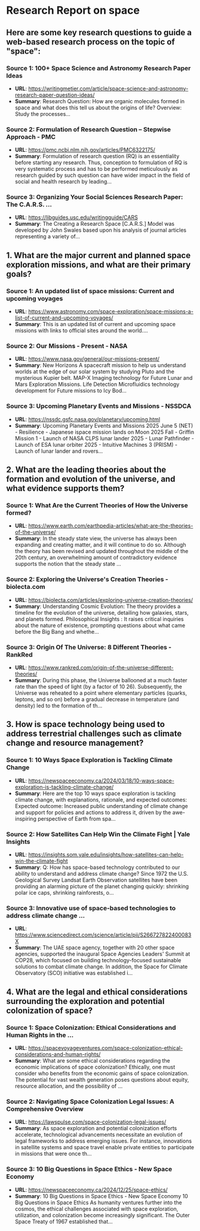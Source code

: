 # Research Report on space

## Here are some key research questions to guide a web-based research process on the topic of "space":
### Source 1: 100+ Space Science and Astronomy Research Paper Ideas
- **URL**: https://writingmetier.com/article/space-science-and-astronomy-research-paper-question-ideas/
- **Summary**: Research Question: How are organic molecules formed in space and what does this tell us about the origins of life? Overview: Study the processes...

### Source 2: Formulation of Research Question – Stepwise Approach - PMC
- **URL**: https://pmc.ncbi.nlm.nih.gov/articles/PMC6322175/
- **Summary**: Formulation of research question (RQ) is an essentiality before starting any research. Thus, conception to formulation of RQ is very systematic process and has to be performed meticulously as research guided by such question can have wider impact in the field of social and health research by leading...

### Source 3: Organizing Your Social Sciences Research Paper: The C.A.R.S. ...
- **URL**: https://libguides.usc.edu/writingguide/CARS
- **Summary**: The Creating a Research Space [C.A.R.S.] Model was developed by John Swales based upon his analysis of journal articles representing a variety of...

## 1. What are the major current and planned space exploration missions, and what are their primary goals?
### Source 1: An updated list of space missions: Current and upcoming voyages
- **URL**: https://www.astronomy.com/space-exploration/space-missions-a-list-of-current-and-upcoming-voyages/
- **Summary**: This is an updated list of current and upcoming space missions with links to official sites around the world....

### Source 2: Our Missions - Present - NASA
- **URL**: https://www.nasa.gov/general/our-missions-present/
- **Summary**: New Horizons A spacecraft mission to help us understand worlds at the edge of our solar system by studying Pluto and the mysterious Kupier belt. MAP-X Imaging technology for Future Lunar and Mars Exploration Missions. Life Detection Microfluidics technology development for Future missions to Icy Bod...

### Source 3: Upcoming Planetary Events and Missions - NSSDCA
- **URL**: https://nssdc.gsfc.nasa.gov/planetary/upcoming.html
- **Summary**: Upcoming Planetary Events and Missions 2025 June 5 (NET) - Resilience - Japanese ispace mission lands on Moon 2025 Fall - Griffin Mission 1 - Launch of NASA CLPS lunar lander 2025 - Lunar Pathfinder - Launch of ESA lunar orbiter 2025 - Intuitive Machines 3 (PRISM) - Launch of lunar lander and rovers...

## 2. What are the leading theories about the formation and evolution of the universe, and what evidence supports them?
### Source 1: What Are the Current Theories of How the Universe formed?
- **URL**: https://www.earth.com/earthpedia-articles/what-are-the-theories-of-the-universe/
- **Summary**: In the steady state view, the universe has always been expanding and creating matter, and it will continue to do so. Although the theory has been revised and updated throughout the middle of the 20th century, an overwhelming amount of contradictory evidence supports the notion that the steady state ...

### Source 2: Exploring the Universe's Creation Theories - biolecta.com
- **URL**: https://biolecta.com/articles/exploring-universe-creation-theories/
- **Summary**: Understanding Cosmic Evolution: The theory provides a timeline for the evolution of the universe, detailing how galaxies, stars, and planets formed. Philosophical Insights : It raises critical inquiries about the nature of existence, prompting questions about what came before the Big Bang and whethe...

### Source 3: Origin Of The Universe: 8 Different Theories - RankRed
- **URL**: https://www.rankred.com/origin-of-the-universe-different-theories/
- **Summary**: During this phase, the Universe ballooned at a much faster rate than the speed of light (by a factor of 10 26). Subsequently, the Universe was reheated to a point where elementary particles (quarks, leptons, and so on) before a gradual decrease in temperature (and density) led to the formation of th...

## 3. How is space technology being used to address terrestrial challenges such as climate change and resource management?
### Source 1: 10 Ways Space Exploration is Tackling Climate Change
- **URL**: https://newspaceeconomy.ca/2024/03/18/10-ways-space-exploration-is-tackling-climate-change/
- **Summary**: Here are the top 10 ways space exploration is tackling climate change, with explanations, rationale, and expected outcomes: Expected outcome: Increased public understanding of climate change and support for policies and actions to address it, driven by the awe-inspiring perspective of Earth from spa...

### Source 2: How Satellites Can Help Win the Climate Fight | Yale Insights
- **URL**: https://insights.som.yale.edu/insights/how-satellites-can-help-win-the-climate-fight
- **Summary**: Q: How has space-based technology contributed to our ability to understand and address climate change? Since 1972 the U.S. Geological Survey Landsat Earth Observation satellites have been providing an alarming picture of the planet changing quickly: shrinking polar ice caps, shrinking rainforests, o...

### Source 3: Innovative use of space-based technologies to address climate change ...
- **URL**: https://www.sciencedirect.com/science/article/pii/S266727822400083X
- **Summary**: The UAE space agency, together with 20 other space agencies, supported the inaugural Space Agencies Leaders' Summit at COP28, which focused on building technology-focused sustainable solutions to combat climate change. In addition, the Space for Climate Observatory (SCO) initiative was established i...

## 4. What are the legal and ethical considerations surrounding the exploration and potential colonization of space?
### Source 1: Space Colonization: Ethical Considerations and Human Rights in the ...
- **URL**: https://spacevoyageventures.com/space-colonization-ethical-considerations-and-human-rights/
- **Summary**: What are some ethical considerations regarding the economic implications of space colonization? Ethically, one must consider who benefits from the economic gains of space colonization. The potential for vast wealth generation poses questions about equity, resource allocation, and the possibility of ...

### Source 2: Navigating Space Colonization Legal Issues: A Comprehensive Overview
- **URL**: https://lawspulse.com/space-colonization-legal-issues/
- **Summary**: As space exploration and potential colonization efforts accelerate, technological advancements necessitate an evolution of legal frameworks to address emerging issues. For instance, innovations in satellite systems and space travel enable private entities to participate in missions that were once th...

### Source 3: 10 Big Questions in Space Ethics - New Space Economy
- **URL**: https://newspaceeconomy.ca/2024/12/25/space-ethics/
- **Summary**: 10 Big Questions in Space Ethics - New Space Economy 10 Big Questions in Space Ethics As humanity ventures further into the cosmos, the ethical challenges associated with space exploration, utilization, and colonization become increasingly significant. The Outer Space Treaty of 1967 established that...

